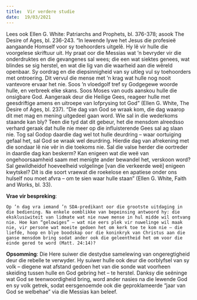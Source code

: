 ```yaml
---
title:  Vir verdere studie
date:  19/03/2021
---
```


Lees ook Ellen G. White: Patriarchs and Prophets, bl. 376-378; asook The Desire of Ages, bl. 236-243. “In lewende lywe het Jesus die profesieë aangaande Homself voor sy toehoorders uitgelê. Hy lê vir hulle die voorgelese skriftuur uit. Hy praat oor die Messias wat ’n bevryder vir die onderdruktes en die gevangenes sal wees; die een wat siektes genees, wat blindes se sig herstel, en wat die lig van die waarheid aan die wêreld openbaar. Sy oordrag en die diepsinnigheid van sy uitleg vul sy toehoorders met ontroering. Dit vervul die mense met ’n krag wat hulle nog nooit vantevore ervaar het nie. Soos ’n vloedgolf tref sy Godgegewe woorde hulle, en verbreek elke skans. Soos Moses van ouds aanskou hulle die onsigbare God. Aangeraak deur die Heilige Gees, reageer hulle met geesdriftige amens en uitroepe van lofprysing tot God” (Ellen G. White, The Desire of Ages, bl. 237). “Die dag van God se wraak kom, die dag waarop dit met mag en mening uitgedeel gaan word. Wie sal in die wederkoms staande kan bly? Teen die tyd dat dit gebeur, het die mensdom alreedsso verhard geraak dat hulle nie meer op die influisterende Gees sal ag slaan nie. Tog sal Godop daardie dag wel tot hulle deurdring – waar oortuiging gefaal het, sal God se wraak wel deurdring. Hierdie dag van afrekening met die sondaar lê nie vêr in die toekoms nie. Sal die valse herder die oortreder in daardie dag kan beskerm? Kan enigeen wat die weë van ongehoorsaamheid saam met menigte ander bewandel het, verskoon word? Sal gewildheidof hoeveelheid volgelinge [van die verkeerde weë] enigeen kwytskel? Dít is die soort vraewat die roekelose en apatiese onder ons hulself nou moet afvra – om te sien waar hulle staan” (Ellen G. White, Faith and Works, bl. 33).

**Vrae vir bespreking**:

`Op ’n dag vra iemand ’n SDA-predikant oor die grootste uitdaging in die bediening. Na enkele oomblikke van bepeinsing antwoord hy: die eksklusiwiteit van lidmate wat nie nuwe mense in hul midde wil ontvang nie. Hoe kan “gelowiges” – wat nie eers plek vir nuwelinge wil maak nie, vir persone wat moeite gedoen het om kerk toe te kom nie – die liefde, hoop en blye boodskap oor die koninkryk van Christus aan die ganse mensdom bring sodat ander ook die geleentheid het om voor die einde gered te word (Matt. 24:14)?`

**Opsomming**: Die Here suiwer die destydse samelewing van ongeregtigheid deur die rebelle te verwyder. Hy suiwer hulle ook deur die oorblyfsel van sy volk – diegene wat afstand gedoen het van die sonde wat voorheen skeiding tussen hulle en God gebring het – te herstel. Danksy die seëninge wat God se teenwoordigheid bring, word ander nasies na die lewende God en sy volk getrek, sodat eersgenoemde ook die geproklameerde “jaar van God se welbehae” via die Messias kan beleef.
